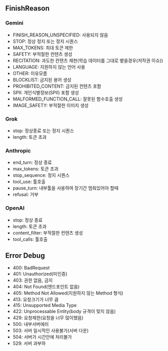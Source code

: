 ## FinishReason

### Gemini
- FINISH_REASON_UNSPECIFIED: 사용되지 않음
- STOP: 정상 정지 또는 정지 시퀀스 
- MAX_TOKENS:	최대 토큰 제한
- SAFETY:	부적절한 컨텐츠 생성
- RECITATION:	과도한 컨텐츠 재현(학습 데이터를 그대로 뱉을경우(저작권 이슈))
- LANGUAGE: 지원하지 않는 언어 사용
- OTHER: 이유모름
- BLOCKLIST: 금지된 용어 생성
- PROHIBITED_CONTENT: 금지된 컨텐츠 포함
- SPII: 개인식별정보(SPII) 포함 생성
- MALFORMED_FUNCTION_CALL: 잘못된 함수호출 생성 
- IMAGE_SAFETY: 부적절한 이미지 생성

### Grok
- stop: 정상종료 또는 정지 시퀀스
- length: 토큰 초과

### Anthropic
- end_turn: 정상 종료
- max_tokens: 토큰 초과
- stop_sequence: 정지 시퀀스
- tool_use: 툴호출
- pause_turn: 내부툴을 사용하여 장기간 멈춰있어야 할때
- refusal: 거부

### OpenAI
- stop: 정상 종료
- length: 토큰 초과
- content_filter: 부적절한 컨텐츠 생성
- tool_calls: 툴호출

## Error Debug
- 400: BadRequest
- 401: Unauthorized(미인증)
- 403: 권한 없음, 금지
- 404: Not Found(엔드포인트 없음)
- 405: Method Not Allowed(지원하지 않는 Method 형식)
- 413: 요청크기가 너무 큼
- 415: Unsupported Media Type
- 422: Unprocessable Entity(body 규격이 맞지 않음)
- 429: 요청제한(요청을 너무 많이했음)
- 500: 내부서버에러
- 503: 서버 일시적인 사용불가(서버 다운)
- 504: 서버가 시간안에 처리불가
- 529: 서버 과부하
